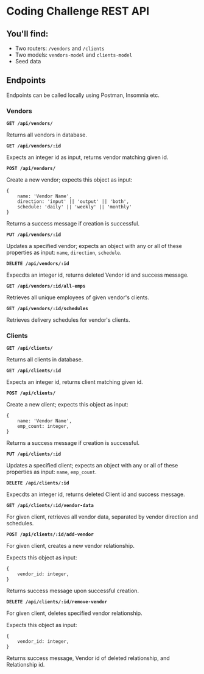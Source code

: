# Coding Challenge REST API

## You'll find:

- Two routers: `/vendors` and `/clients`
- Two models: `vendors-model` and `clients-model`
- Seed data

## Endpoints

Endpoints can be called locally using Postman, Insomnia etc.

### Vendors

**`GET /api/vendors/`**

Returns all vendors in database.

**`GET /api/vendors/:id`**

Expects an integer id as input, returns vendor matching given id.

**`POST /api/vendors/`**

Create a new vendor; expects this object as input:

```
{
    name: 'Vendor Name',
    direction: 'input' || 'output' || 'both',
    schedule: 'daily' || 'weekly' || 'monthly'
}
```

Returns a success message if creation is successful.

**`PUT /api/vendors/:id`**

Updates a specified vendor; expects an object with any or all of these properties as input: `name`, `direction`, `schedule`.

**`DELETE /api/vendors/:id`**

Expecdts an integer id, returns deleted Vendor id and success message.

**`GET /api/vendors/:id/all-emps`**

Retrieves all unique employees of given vendor's clients.

**`GET /api/vendors/:id/schedules`**

Retrieves delivery schedules for vendor's clients.

### Clients

**`GET /api/clients/`**

Returns all clients in database.

**`GET /api/clients/:id`**

Expects an integer id, returns client matching given id.

**`POST /api/clients/`**

Create a new client; expects this object as input:

```
{
    name: 'Vendor Name',
    emp_count: integer,
}
```

Returns a success message if creation is successful.

**`PUT /api/clients/:id`**

Updates a specified client; expects an object with any or all of these properties as input: `name`, `emp_count`.

**`DELETE /api/clients/:id`**

Expecdts an integer id, returns deleted Client id and success message.

**`GET /api/clients/:id/vendor-data`**

For given client, retrieves all vendor data, separated by vendor direction and schedules.

**`POST /api/clients/:id/add-vendor`**

For given client, creates a new vendor relationship.

Expects this object as input:

```
{
    vendor_id: integer,
}
```

Returns success message upon successful creation.

**`DELETE /api/clients/:id/remove-vendor`**

For given client, deletes specified vendor relationship.

Expects this object as input:

```
{
    vendor_id: integer,
}
```

Returns success message, Vendor id of deleted relationship, and Relationship id.
